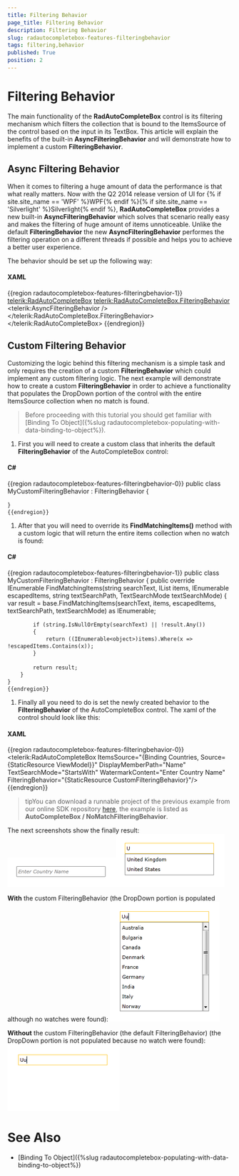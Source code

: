 ```yaml
---
title: Filtering Behavior
page_title: Filtering Behavior
description: Filtering Behavior
slug: radautocompletebox-features-filteringbehavior
tags: filtering,behavior
published: True
position: 2
---
```


# Filtering Behavior



The main functionality of the __RadAutoCompleteBox__ control is its filtering mechanism which filters the collection that is bound to the ItemsSource of the control
        based on the input in its TextBox. This article will explain the benefits of the built-in __AsyncFilteringBehavior__ and 
        will demonstrate how to implement a custom __FilteringBehavior__.
      

## Async Filtering Behavior

When it comes to filtering a huge amount of data the performance is that what really matters. 
          Now with the Q2 2014 release version of UI for {% if site.site_name == 'WPF' %}WPF{% endif %}{% if site.site_name == 'Silverlight' %}Silverlight{% endif %}, __RadAutoCompleteBox__
          provides a new built-in __AsyncFilteringBehavior__ which solves that scenario really easy and makes the filtering of huge amount of items unnoticeable. 
          Unlike the default __FilteringBehavior__ the new __AsyncFilteringBehavior__ performes the filtering operation on a different threads
          if possible and helps you to achieve a better user experience.
        

The behavior should be set up the following way:

#### __XAML__

{{region radautocompletebox-features-filteringbehavior-1}}
	<telerik:RadAutoCompleteBox>
		<telerik:RadAutoCompleteBox.FilteringBehavior>
			<telerik:AsyncFilteringBehavior />
		</telerik:RadAutoCompleteBox.FilteringBehavior>
	</telerik:RadAutoCompleteBox>
	{{endregion}}



## Custom Filtering Behavior

Customizing the logic behind this filtering mechanism is a simple task and only requires the creation of a custom __FilteringBehavior__
          which could implement any custom filtering logic. The next example will demonstrate how to create a custom __FilteringBehavior__ in order to achieve a functionality
          that populates the DropDown portion of the control with the entire ItemsSource collection when no match is found.
        

>Before proceeding with this tutorial you should get familiar with [Binding To Object]({%slug radautocompletebox-populating-with-data-binding-to-object%}).
          

1. First you will need to create a custom class that inherits the default __FilteringBehavior__ of the AutoCompleteBox control:
            

#### __C#__

{{region radautocompletebox-features-filteringbehavior-0}}
	public class MyCustomFilteringBehavior : FilteringBehavior
	{
	
	}
	{{endregion}}



1. After that you will need to override its __FindMatchingItems()__ method with a custom logic that will return the entire items collection when no watch is found:
            

#### __C#__

{{region radautocompletebox-features-filteringbehavior-1}}
	public class MyCustomFilteringBehavior : FilteringBehavior
	{
		public override IEnumerable<object> FindMatchingItems(string searchText, IList items, IEnumerable<object> escapedItems, string textSearchPath, TextSearchMode textSearchMode)
		{
			var result = base.FindMatchingItems(searchText, items, escapedItems, textSearchPath, textSearchMode) as IEnumerable<object>;
	 
			if (string.IsNullOrEmpty(searchText) || !result.Any())
			{
				return ((IEnumerable<object>)items).Where(x => !escapedItems.Contains(x));
			}
	
			return result;
		}
	}
	{{endregion}}



1. Finally all you need to do is set the newly created behavior to the __FilteringBehavior__ of the AutoCompleteBox control. The xaml of the control should look like this:
            

#### __XAML__

{{region radautocompletebox-features-filteringbehavior-0}}
	<telerik:RadAutoCompleteBox ItemsSource="{Binding Countries, Source={StaticResource ViewModel}}"
								DisplayMemberPath="Name" 
								TextSearchMode="StartsWith"
								WatermarkContent="Enter Country Name"
								FilteringBehavior="{StaticResource CustomFilteringBehavior}"/>
	{{endregion}}



>tipYou can download a runnable project of the previous example from our online SDK repository 
            [here](https://github.com/telerik/xaml-sdk), the example is listed as __AutoCompleteBox / NoMatchFilteringBehavior__.
          

The next screenshots show the finally result:
        ![radautocompletebox-features-filteringbehavior-1](images/radautocompletebox-features-filteringbehavior-1.png)![radautocompletebox-features-filteringbehavior-2](images/radautocompletebox-features-filteringbehavior-2.png)

__With__ the custom FilteringBehavior (the DropDown portion is populated although no watches were found):
        ![radautocompletebox-features-filteringbehavior-3](images/radautocompletebox-features-filteringbehavior-3.png)

__Without__ the custom FilteringBehavior (the default FilteringBehavior) (the DropDown portion is not populated because no watch were found):
        ![radautocompletebox-features-filteringbehavior-4](images/radautocompletebox-features-filteringbehavior-4.png)

# See Also

 * [Binding To Object]({%slug radautocompletebox-populating-with-data-binding-to-object%})
